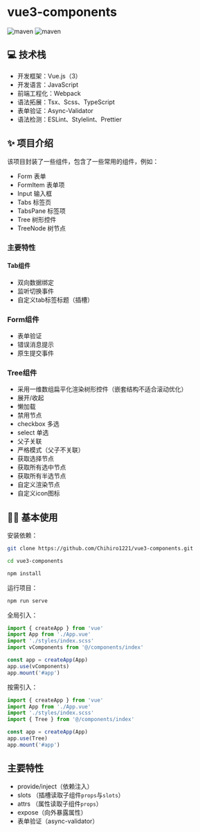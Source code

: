 # vue3-components

![maven](https://img.shields.io/badge/Vue-3.0.0-[].svg)
![maven](https://camo.githubusercontent.com/dcf3110e99c354b13ab7d252b5141df6f9c69710b4d1a6c5194089a5c7b82ff1/68747470733a2f2f696d672e736869656c64732e696f2f6e706d2f762f7765627061636b2e737667)

## ‍💻 技术栈

- 开发框架：Vue.js（3）
- 开发语言：JavaScript
- 前端工程化：Webpack
- 语法拓展：Tsx、Scss、TypeScript
- 表单验证：Async-Validator
- 语法检测：ESLint、Stylelint、Prettier

## ✨ 项目介绍

该项目封装了一些组件，包含了一些常用的组件，例如：

- Form 表单
- FormItem 表单项
- Input 输入框
- Tabs 标签页
- TabsPane 标签项
- Tree 树形控件
- TreeNode 树节点

### 主要特性

#### Tab组件

- 双向数据绑定
- 监听切换事件
- 自定义tab标签标题（插槽）

### Form组件

- 表单验证
- 错误消息提示
- 原生提交事件

### Tree组件

- 采用一维数组扁平化渲染树形控件（嵌套结构不适合滚动优化）
- 展开/收起
- 懒加载
- 禁用节点
- checkbox 多选
- select 单选
- 父子关联
- 严格模式（父子不关联）
- 获取选择节点
- 获取所有选中节点
- 获取所有半选节点
- 自定义渲染节点
- 自定义icon图标

## 👷‍♂ ️基本使用

安装依赖：

```bash
git clone https://github.com/Chihiro1221/vue3-components.git

cd vue3-components

npm install
```

运行项目：

```bash
npm run serve
```

全局引入：

```ts
import { createApp } from 'vue'
import App from './App.vue'
import './styles/index.scss'
import vComponents from '@/components/index'

const app = createApp(App)
app.use(vComponents)
app.mount('#app')
```

按需引入：

```ts
import { createApp } from 'vue'
import App from './App.vue'
import './styles/index.scss'
import { Tree } from '@/components/index'

const app = createApp(App)
app.use(Tree)
app.mount('#app')
```

## 主要特性

- provide/inject（依赖注入）
- slots （插槽读取子组件`props`与`slots`）
- attrs （属性读取子组件`props`）
- expose（向外暴露属性）
- 表单验证（async-validator）